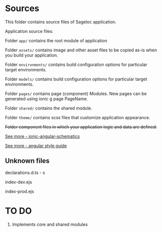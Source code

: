 # Sources

This folder contains source files of Sageloc application.

Application source files:

Folder `app/` contains the root module of application

Folder `assets/` contains image and other asset files to be copied as-is when you build your application.

Folder `environments/` contains build configuration options for particular target environments.

Folder `models/` contains build configuration options for particular target environments.

Folder `pages/` contains page (component) Modules. New pages can be generated using ionic g page PageName.

Folder `shared/` contains the shared module.

Folder `theme/` contains scss files that customize application appearance.

~~Folder component files in which your application logic and data are defined.~~

[See more - ionic-angular-schematics](https://github.com/Robinyo/ionic-angular-schematics)

[See more - angular style guide](https://angular.io/guide/styleguide)

## Unknown files

declarations.d.ts - s

index-dev.ejs

index-prod.ejs

# TO DO
1. Implements core and shared modules
